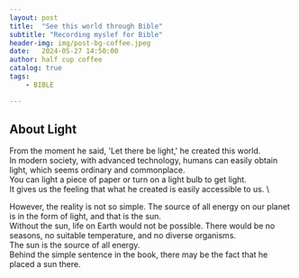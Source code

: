 ```yaml
---
layout: post
title:  "See this world through Bible"
subtitle: "Recording myslef for Bible"
header-img: img/post-bg-coffee.jpeg
date:   2024-05-27 14:50:00
author: half cup coffee
catalog: true
tags:
    - BIBLE

---
```


## About Light
From the moment he said, 'Let there be light,' he created this world. \
In modern society, with advanced technology, humans can easily obtain light, which seems ordinary and commonplace. \
You can light a piece of paper or turn on a light bulb to get light. \
It gives us the feeling that what he created is easily accessible to us. \

However, the reality is not so simple. The source of all energy on our planet is in the form of light, and that is the sun. \
Without the sun, life on Earth would not be possible. There would be no seasons, no suitable temperature, and no diverse organisms. \
The sun is the source of all energy. \
Behind the simple sentence in the book, there may be the fact that he placed a sun there.
